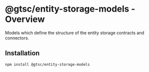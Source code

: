 # @gtsc/entity-storage-models - Overview

Models which define the structure of the entity storage contracts and connectors.

## Installation

```shell
npm install @gtsc/entity-storage-models
```
